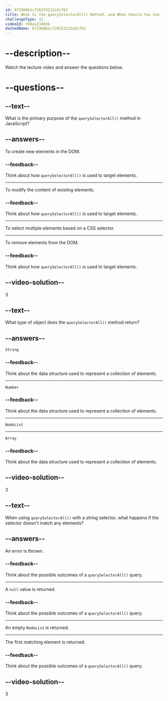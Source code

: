 ```yaml
---
id: 673368b1cf26253212a3cfb2
title: What Is the querySelectorAll() Method, and When Should You Use It?
challengeType: 11
videoId: nVAaxZ34khk
dashedName: 673368b1cf26253212a3cfb2
---
```


# --description--

Watch the lecture video and answer the questions below.

# --questions--

## --text--

What is the primary purpose of the `querySelectorAll()` method in JavaScript?

## --answers--

To create new elements in the DOM.

### --feedback--

Think about how `querySelectorAll()` is used to target elements.

---

To modify the content of existing elements.

### --feedback--

Think about how `querySelectorAll()` is used to target elements.

---

To select multiple elements based on a CSS selector.

---

To remove elements from the DOM.

### --feedback--

Think about how `querySelectorAll()` is used to target elements.

## --video-solution--

3

## --text--

What type of object does the `querySelectorAll()` method return?

## --answers--

`String`

### --feedback--

Think about the data structure used to represent a collection of elements.

---

`Number`

### --feedback--

Think about the data structure used to represent a collection of elements.

---

`NodeList`

---

`Array`

### --feedback--

Think about the data structure used to represent a collection of elements.

## --video-solution--

3

## --text--

When using `querySelectorAll()` with a string selector, what happens if the selector doesn't match any elements?

## --answers--

An error is thrown.

### --feedback--

Think about the possible outcomes of a `querySelectorAll()` query.

---

A `null` value is returned.

### --feedback--

Think about the possible outcomes of a `querySelectorAll()` query.

---

An empty `NodeList` is returned.

---

The first matching element is returned.

### --feedback--

Think about the possible outcomes of a `querySelectorAll()` query.

## --video-solution--

3
